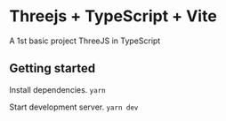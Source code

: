 # Threejs + TypeScript + Vite

A 1st basic project ThreeJS in TypeScript

## Getting started

Install dependencies.
`yarn`

Start development server.
`yarn dev`
